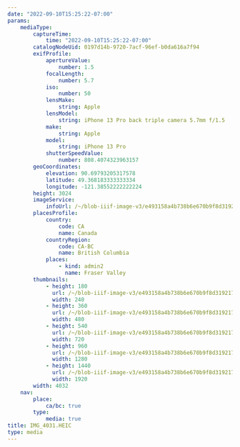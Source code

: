 ```yaml
---
date: "2022-09-10T15:25:22-07:00"
params:
    mediaType:
        captureTime:
            time: "2022-09-10T15:25:22-07:00"
        catalogNodeUid: 0197d14b-9720-7acf-96ef-b0da616a7f94
        exifProfile:
            apertureValue:
                number: 1.5
            focalLength:
                number: 5.7
            iso:
                number: 50
            lensMake:
                string: Apple
            lensModel:
                string: iPhone 13 Pro back triple camera 5.7mm f/1.5
            make:
                string: Apple
            model:
                string: iPhone 13 Pro
            shutterSpeedValue:
                number: 808.4074323963157
        geoCoordinates:
            elevation: 90.69793205317578
            latitude: 49.368183333333334
            longitude: -121.38552222222224
        height: 3024
        imageService:
            infoUrl: /~/blob-iiif-image-v3/e493158a4b738b6e670b9f8d31921711d518c0388335a8979b57cc6981865cf0/info.json
        placesProfile:
            country:
                code: CA
                name: Canada
            countryRegion:
                code: CA-BC
                name: British Columbia
            places:
                - kind: admin2
                  name: Fraser Valley
        thumbnails:
            - height: 180
              url: /~/blob-iiif-image-v3/e493158a4b738b6e670b9f8d31921711d518c0388335a8979b57cc6981865cf0/full/240%2C180/0/default.jpg
              width: 240
            - height: 360
              url: /~/blob-iiif-image-v3/e493158a4b738b6e670b9f8d31921711d518c0388335a8979b57cc6981865cf0/full/480%2C360/0/default.jpg
              width: 480
            - height: 540
              url: /~/blob-iiif-image-v3/e493158a4b738b6e670b9f8d31921711d518c0388335a8979b57cc6981865cf0/full/720%2C540/0/default.jpg
              width: 720
            - height: 960
              url: /~/blob-iiif-image-v3/e493158a4b738b6e670b9f8d31921711d518c0388335a8979b57cc6981865cf0/full/1280%2C960/0/default.jpg
              width: 1280
            - height: 1440
              url: /~/blob-iiif-image-v3/e493158a4b738b6e670b9f8d31921711d518c0388335a8979b57cc6981865cf0/full/1920%2C1440/0/default.jpg
              width: 1920
        width: 4032
    nav:
        place:
            ca/bc: true
        type:
            media: true
title: IMG_4031.HEIC
type: media
---
```

